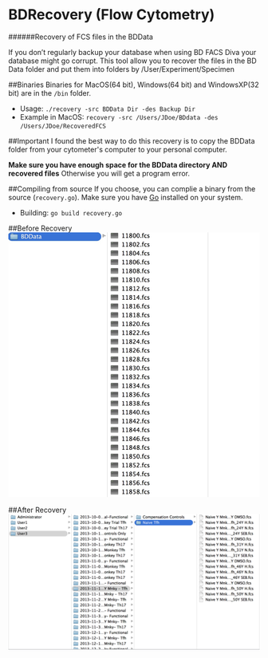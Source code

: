 # BDRecovery (Flow Cytometry)
######Recovery of FCS files in the BDData

If you don’t regularly backup your database
when using BD FACS Diva your database might go 
corrupt.  This tool allow you  to recover the files
in the BD Data folder and put them into folders by
/User/Experiment/Specimen 

##Binaries
Binaries for MacOS(64 bit), Windows(64 bit) and WindowsXP(32 bit) are in the ```/bin``` folder. 

+ Usage:  ```./recovery -src BDData Dir -des Backup Dir ``` 
+ Example in MacOS:  ```recovery -src /Users/JDoe/BDdata -des /Users/JDoe/RecoveredFCS```

##Important
I found the best way to do this recovery is to copy the BDData folder from your cytometer's computer to your personal computer.

**Make sure you have enough space for the BDData directory AND recovered files**  Otherwise you will get a program error.  

##Compiling from source
If you choose, you can complie a binary from the source (```recovery.go```).   Make sure you have [Go](https://golang.org/) installed on your system.

+ Building:  ```go build recovery.go```



##Before Recovery 
![Before Recovery](./img/before.jpg)

##After Recovery
![After Recovery](./img/after.jpg)



